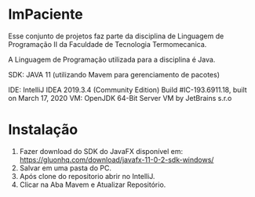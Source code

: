 # ImPaciente
Esse conjunto de projetos faz parte da disciplina de Linguagem de Programação II da Faculdade de Tecnologia Termomecanica.

A Linguagem de Programação utilizada para a disciplina é Java.

SDK: JAVA 11 (utilizando Mavem para gerenciamento de pacotes)

IDE: 
IntelliJ IDEA 2019.3.4 (Community Edition)
Build #IC-193.6911.18, built on March 17, 2020
VM: OpenJDK 64-Bit Server VM by JetBrains s.r.o

# Instalação
1. Fazer download do SDK do JavaFX disponível em: https://gluonhq.com/download/javafx-11-0-2-sdk-windows/
2. Salvar em uma pasta do PC.
3. Após clone do repositorio abrir no IntelliJ.
4. Clicar na Aba Mavem e Atualizar Repositório.
